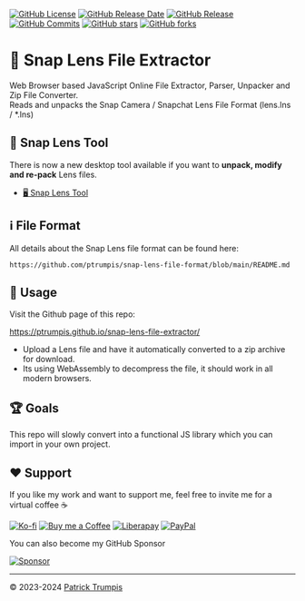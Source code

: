 [![GitHub License](https://img.shields.io/github/license/ptrumpis/snap-lens-file-extractor)](https://github.com/ptrumpis/snap-lens-file-extractor?tab=GPL-3.0-1-ov-file)
[![GitHub Release Date](https://img.shields.io/github/release-date/ptrumpis/snap-lens-file-extractor)](https://github.com/ptrumpis/snap-lens-file-extractor/releases/latest)
[![GitHub Release](https://img.shields.io/github/v/release/ptrumpis/snap-lens-file-extractor)](https://github.com/ptrumpis/snap-lens-file-extractor/releases/latest)
[![GitHub Commits](https://img.shields.io/github/commit-activity/t/ptrumpis/snap-lens-file-extractor)](https://github.com/ptrumpis/snap-lens-file-extractor/commits)
[![GitHub stars](https://img.shields.io/github/stars/ptrumpis/snap-lens-file-extractor?style=flat)](https://github.com/ptrumpis/snap-lens-file-extractor/stargazers) 
[![GitHub forks](https://img.shields.io/github/forks/ptrumpis/snap-lens-file-extractor?style=flat)](https://github.com/ptrumpis/snap-lens-file-extractor/forks)

# 👻 Snap Lens File Extractor
Web Browser based JavaScript Online File Extractor, Parser, Unpacker and Zip File Converter.  
Reads and unpacks the Snap Camera / Snapchat Lens File Format (lens.lns / *.lns)

## 🧰 Snap Lens Tool
There is now a new desktop tool available if you want to **unpack, modify and re-pack** Lens files.

- [🖥️ Snap Lens Tool](https://github.com/ptrumpis/snap-lens-tool)

## ℹ️ File Format
All details about the Snap Lens file format can be found here:
```
https://github.com/ptrumpis/snap-lens-file-format/blob/main/README.md
```

## 🚀 Usage
Visit the Github page of this repo:

https://ptrumpis.github.io/snap-lens-file-extractor/

- Upload a Lens file and have it automatically converted to a zip archive for download.
- Its using WebAssembly to decompress the file, it should work in all modern browsers.

## 🏆 Goals
This repo will slowly convert into a functional JS library which you can import in your own project.

## ❤️ Support
If you like my work and want to support me, feel free to invite me for a virtual coffee ☕  

[![Ko-fi](https://img.shields.io/badge/Ko--fi-F16061?style=for-the-badge&logo=ko-fi&logoColor=white)](https://ko-fi.com/ptrumpis)
[![Buy me a Coffee](https://img.shields.io/badge/Buy_Me_A_Coffee-FFDD00?style=for-the-badge&logo=buy-me-a-coffee&logoColor=black)](https://www.buymeacoffee.com/ptrumpis)
[![Liberapay](https://img.shields.io/badge/Liberapay-F6C915?style=for-the-badge&logo=liberapay&logoColor=black)](https://liberapay.com/ptrumpis/)
[![PayPal](https://img.shields.io/badge/PayPal-00457C?style=for-the-badge&logo=paypal&logoColor=white)](https://www.paypal.com/donate/?hosted_button_id=D2T92FVZAE65L)

You can also become my GitHub Sponsor  

[![Sponsor](https://img.shields.io/badge/sponsor-30363D?style=for-the-badge&logo=GitHub-Sponsors&logoColor=#white)](https://github.com/sponsors/ptrumpis)

---

© 2023-2024 [Patrick Trumpis](https://github.com/ptrumpis)
